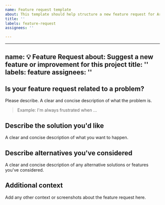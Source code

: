 ```yaml
---
name: Feature request template
about: This template should help structure a new feature request for Ares2
title: ''
labels: feature-request
assignees: ''

---
```


---
name: 💡 Feature Request
about: Suggest a new feature or improvement for this project
title: ''
labels: feature
assignees: ''
---

## Is your feature request related to a problem?
Please describe. A clear and concise description of what the problem is.
> Example: I'm always frustrated when ...

## Describe the solution you'd like
A clear and concise description of what you want to happen.

## Describe alternatives you've considered
A clear and concise description of any alternative solutions or features you've considered.

## Additional context
Add any other context or screenshots about the feature request here.
